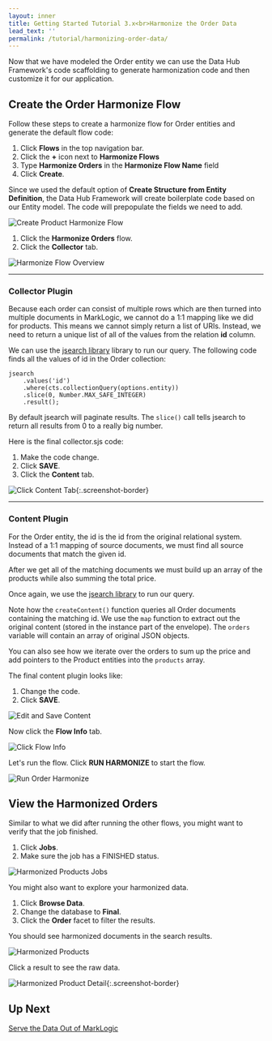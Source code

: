 ```yaml
---
layout: inner
title: Getting Started Tutorial 3.x<br>Harmonize the Order Data
lead_text: ''
permalink: /tutorial/harmonizing-order-data/
---
```


Now that we have modeled the Order entity we can use the Data Hub Framework's code scaffolding to generate harmonization code and then customize it for our application.

## Create the Order Harmonize Flow

Follow these steps to create a harmonize flow for Order entities and generate the default flow code:

1. Click **Flows** in the top navigation bar.
1. Click the **+** icon next to **Harmonize Flows**
1. Type **Harmonize Orders** in the **Harmonize Flow Name** field
1. Click **Create**.

Since we used the default option of **Create Structure from Entity Definition**, the Data Hub Framework will create boilerplate code based on our Entity model. The code will prepopulate the fields we need to add.

![Create Product Harmonize Flow]({{site.baseurl}}/images/3x/harmonizing-order-data/create-order-harmonize-flow.png)

1. Click the **Harmonize Orders** flow.
1. Click the **Collector** tab.

![Harmonize Flow Overview]({{site.baseurl}}/images/3x/harmonizing-order-data/go-to-order-collector.png)

<hr>

### Collector Plugin

Because each order can consist of multiple rows which are then turned into multiple documents in MarkLogic, we cannot do a 1:1 mapping like we did for products. This means we cannot simply return a list of URIs. Instead, we need to return a unique list of all of the values from the relation **id** column.

We can use the [jsearch library](https://docs.marklogic.com/guide/search-dev/javascript) library to run our query. The following code finds all the values of id in the Order collection:

```$javascript
jsearch
    .values('id')
    .where(cts.collectionQuery(options.entity))
    .slice(0, Number.MAX_SAFE_INTEGER)
    .result();
```

By default jsearch will paginate results. The `slice()` call tells jsearch to return all results from 0 to a really big number.

Here is the final collector.sjs code:  

<div class="embed-git lang-js" href="//raw.githubusercontent.com/marklogic-community/marklogic-data-hub/develop/examples/online-store/plugins/entities/Order/harmonize/Harmonize Orders/collector/collector.sjs"></div>

1. Make the code change.
1. Click **SAVE**.
1. Click the **Content** tab.

![Click Content Tab]({{site.baseurl}}/images/3x/harmonizing-order-data/save-order-collector.png){:.screenshot-border}

<hr>

### Content Plugin
For the Order entity, the id is the id from the original relational system. Instead of a 1:1 mapping of source documents, we must find all source documents that match the given id.

After we get all of the matching documents we must build up an array of the products while also summing the total price.

Once again, we use the [jsearch library](https://docs.marklogic.com/guide/search-dev/javascript) to run our query.

Note how the `createContent()` function queries all Order documents containing the matching id.  We use the `map` function to extract out the original content (stored in the instance part of the envelope). The `orders` variable will contain an array of original JSON objects.

You can also see how we iterate over the orders to sum up the price and add pointers to the Product entities into the `products` array.

<!--- DHFPROD-646 TODO https://github.com/marklogic/marklogic-data-hub/issues/790#issuecomment-373142377 -->

The final content plugin looks like:

<div class="embed-git lang-js" href="//raw.githubusercontent.com/marklogic-community/marklogic-data-hub/develop/examples/online-store/plugins/entities/Order/harmonize/Harmonize Orders/content/content.sjs"></div>

1. Change the code.
1. Click **SAVE**.

![Edit and Save Content]({{site.baseurl}}/images/3x/harmonizing-order-data/save-order-content.png)

Now click the **Flow Info** tab.

![Click Flow Info]({{site.baseurl}}/images/3x/harmonizing-order-data/click-flow-info2.png)

Let's run the flow. Click **RUN HARMONIZE** to start the flow.

![Run Order Harmonize]({{site.baseurl}}/images/3x/harmonizing-order-data/run-order-harmonize.png)

## View the Harmonized Orders

Similar to what we did after running the other flows, you might want to verify that the job finished.

1. Click **Jobs**.
1. Make sure the job has a FINISHED status.

![Harmonized Products Jobs]({{site.baseurl}}/images/3x/harmonizing-order-data/harmonized-orders-jobs.png)

You might also want to explore your harmonized data.

1. Click **Browse Data**.
1. Change the database to **Final**.
1. Click the **Order** facet to filter the results.

You should see harmonized documents in the search results.

![Harmonized Products]({{site.baseurl}}/images/3x/harmonizing-order-data/harmonized-orders.png)

Click a result to see the raw data.

![Harmonized Product Detail]({{site.baseurl}}/images/3x/harmonizing-order-data/harmonized-order-details.png){:.screenshot-border}

## Up Next

[Serve the Data Out of MarkLogic](../serve-data/)
